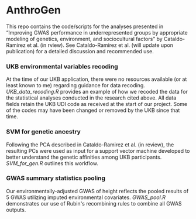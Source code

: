 # AnthroGen

This repo contains the code/scripts for the analyses presented in “Improving GWAS performance in underrepresented groups by appropriate modeling of genetics, environment, and sociocultural factors” by Cataldo-Ramirez et al. (in rview). See Cataldo-Ramirez et al. (will update upon publication) for a detailed discussion and recommended use.



### UKB environmental variables recoding

At the time of our UKB application, there were no resources available (or at least known to me) regarding guidance for data recoding. *UKB_data_recoding.R* provides an example of how we recoded the data for the statistical analyses conducted in the research cited above. All data fields retain the UKB UDI code as received at the start of our project. Some of the codes may have been changed or removed by the UKB since that time.


### SVM for genetic ancestry

Following the PCA described in Cataldo-Ramirez et al. (in review), the resulting PCs were used as input for a support vector machine developed to better understand the genetic affinities among UKB participants. *SVM_for_gen.R* outlines this workflow.

### GWAS summary statistics pooling

Our environmentally-adjusted GWAS of height reflects the pooled results of 5 GWAS utilizing imputed environmental covariates. *GWAS_pool.R* demonstrates our use of Rubin's recombining rules to combine all GWAS outputs.
